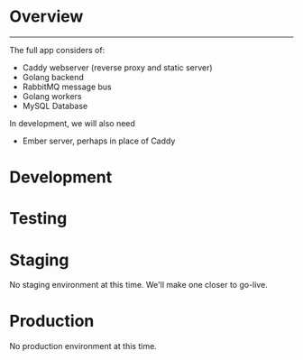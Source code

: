 # Overview
-------------

The full app considers of:

- Caddy webserver (reverse proxy and static server)
- Golang backend
- RabbitMQ message bus
- Golang workers
- MySQL Database

In development, we will also need
- Ember server, perhaps in place of Caddy


# Development

# Testing

# Staging
No staging environment at this time. We'll make one closer to go-live.

# Production
No production environment at this time.
